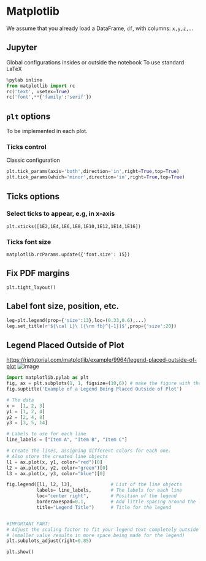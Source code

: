 # Matplotlib
We assume that you already load a DataFrame, `df`, with columns: `x,y,z,..`
## Jupyter
Global configurations insides or outside the notebook
To use standard LaTeX 
```python
%pylab inline
from matplotlib import rc
rc('text', usetex=True)
rc('font',**{'family':'serif'})
```
## `plt` options
To be implemented in each plot. 
### Ticks control 
Classic configuration
```python
plt.tick_params(axis='both',direction='in',right=True,top=True)
plt.tick_params(which='minor',direction='in',right=True,top=True)
```
## Ticks options
### Select ticks to appear, e.g, in x-axis
`plt.xticks([1E2,1E4,1E6,1E8,1E10,1E12,1E14,1E16])`
### Ticks font size
`matplotlib.rcParams.update({'font.size': 15})`
## Fix PDF margins
`plt.tight_layout()`
## Label font size, position, etc.
```python
leg=plt.legend(prop={'size':13},loc=(0.33,0.6),...)
leg.set_title(r'${\cal L}\ [{\rm fb}^{-1}]$',prop={'size':20})
```

## Legend Placed Outside of Plot
https://riptutorial.com/matplotlib/example/9964/legend-placed-outside-of-plot
![image](https://user-images.githubusercontent.com/655883/134273403-2de4b35c-7621-4c3c-9263-b2ba777cb13b.png)
```python
import matplotlib.pylab as plt
fig, ax = plt.subplots(1, 1, figsize=(10,6)) # make the figure with the size 10 x 6 inches
fig.suptitle('Example of a Legend Being Placed Outside of Plot')

# The data
x =  [1, 2, 3]
y1 = [1, 2, 4]
y2 = [2, 4, 8]
y3 = [3, 5, 14]

# Labels to use for each line
line_labels = ["Item A", "Item B", "Item C"]

# Create the lines, assigning different colors for each one.
# Also store the created line objects
l1 = ax.plot(x, y1, color="red")[0]
l2 = ax.plot(x, y2, color="green")[0]
l3 = ax.plot(x, y3, color="blue")[0]

fig.legend([l1, l2, l3],              # List of the line objects
           labels= line_labels,       # The labels for each line
           loc="center right",        # Position of the legend
           borderaxespad=0.1,         # Add little spacing around the legend box
           title="Legend Title")      # Title for the legend


#IMPORTANT PART:
# Adjust the scaling factor to fit your legend text completely outside the plot
# (smaller value results in more space being made for the legend)
plt.subplots_adjust(right=0.85)

plt.show()
```
